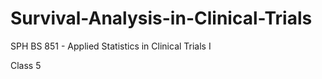 # Survival-Analysis-in-Clinical-Trials
SPH BS 851 - Applied Statistics in Clinical Trials I

Class 5

